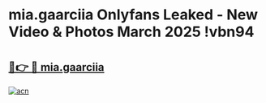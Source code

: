 # mia.gaarciia Onlyfans Leaked - New Video & Photos March 2025 !vbn94

# <h2><a href="https://heheq5.iuczelnia.edu.pl?title=mia.gaarciia&ref=vbn94">🔗👉 🔴 mia.gaarciia</a></h2>

[![acn](https://github.com/user-attachments/assets/0f9c940e-d8b0-45ae-aac7-cd30a18b3e1c)](https://heheq5.iuczelnia.edu.pl?title=mia.gaarciia&ref=vbn94)

